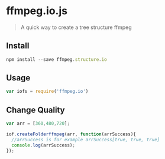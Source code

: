 # ffmpeg.io.js
> A quick way to create a tree structure ffmpeg

## Install

```js
npm install --save ffmpeg.structure.io
```

## Usage
```js
var iofs = require('ffmpeg.io')
```

## Change Quality

```js
var arr = [360,480,720];

iof.createFolderffmpeg(arr, function(arrSuccess){
  //arrSuccess is for example arrSuccess[true, true, true]
  console.log(arrSuccess);
});
```

